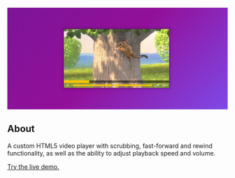 ![Custom HTML5 Video Player screenshot](screenshot.png)
## About
A custom HTML5 video player with scrubbing, fast-forward and rewind functionality, as well as the ability to adjust playback speed and volume.

[Try the live demo.](https://rawgit.com/StephanieCunnane/javascript30/master/11%20-%20Custom%20HTML5%20Video%20Player/index.html)
